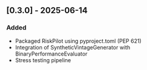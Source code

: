 ## [0.3.0] - 2025-06-14
### Added
- Packaged RiskPilot using pyproject.toml (PEP 621)
- Integration of SyntheticVintageGenerator with BinaryPerformanceEvaluator
- Stress testing pipeline
